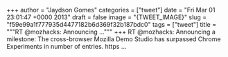 
+++
author = "Jaydson Gomes"
categories = ["tweet"]
date = "Fri Mar 01 23:01:47 +0000 2013"
draft = false
image = "{TWEET_IMAGE}"
slug = "f59e99a1f777935d4477182b6d369f32b187bdc0"
tags = ["tweet"]
title = """RT @mozhacks: Announcing ..."""
+++
RT @mozhacks: Announcing a milestone: The cross-browser Mozilla Demo Studio has surpassed Chrome Experiments in number of entries. https ...
